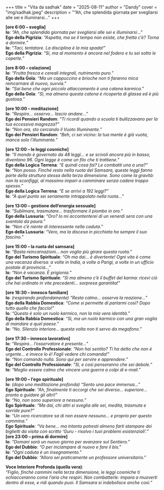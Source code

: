 +++
title = "Vita da sadhak"
date = "2025-08-11"
author = "Dandy"
cover = "img/sadhak.jpeg"
description = "“Ah, che splendida giornata per svegliarsi alle sei e illuminarsi..."
+++

**[ore 6:00 – sveglia]**    
**Io**: *“Ah, che splendida giornata per svegliarsi alle sei e illuminarsi…”*  
**Ego della Pigrizia**: *“Aspetta, ma se il tempo non esiste, che fretta c’è? Torna a dormire.”*  
**Io**: *“Taci, tentatore. La disciplina è la mia spada!”*  
**Ego della Pigrizia**: *“Sì, ma al momento è ancora nel fodero e tu sei sotto le coperte.”*  

**[ore 8:00 – colazione]**  
**Io**: *“Frutta fresca e cereali integrali, nutrimento puro.”*  
**Ego della Gola**: *“Ma un cappuccino e brioche non ti faranno mica reincarnare di nuovo, suvvia.”*  
**Io**: *“Sai bene che ogni piccolo attaccamento è una catena karmica.”*  
**Ego della Gola**: *“Sì, ma almeno questa catena è ricoperta di glassa ed è più gustosa.”*  

**[ore 10:00 – meditazione]**  
**Io**: *“Respiro… osservo… lascio andare…”*  
**Ego dei Pensieri Random**: *“Ti ricordi quando a scuola ti bullizzavano per la tua eccessiva magrezza?”*  
**Io**: *“Non ora, sto cercando il Vuoto Illuminante.”*  
**Ego dei Pensieri Random**: *“Beh, ci sei vicino: la tua mente è già vuota, manca solo l’illuminante.”*  

**[ore 12:00 – le leggi cosmiche]**  
**Io**: *“Il mondo è governato da 48 leggi… e se scivoli ancora più in basso, diventano 96. Ogni legge è come un filo che ti trattiene.”*  
**Ego della Logica Terrena**: *“E quindi cosa fai? Le combatti una a una?”*  
**Io**: *“Non posso. Finché resto nella ruota del Samsara, queste leggi fanno parte della struttura stessa della terza dimensione. Sono come la gravità: non la sconfiggi, al massimo impari a camminare senza cadere troppo spesso.”*  
**Ego della Logica Terrena**: *“E se arrivi a 192 leggi?”*  
**Io**: *“A quel punto sei seriamente intrappolato nella ruota...”*  

**[ore 13:00 – gestione dell’energia sessuale]**  
**Io**: *“Sublimare, trasmutare… trasformare il piombo in oro.”*  
**Ego della Lussuria**: *“Oro? Io mi accontenterei di un venerdì sera con una sventola da paura.”*  
**Io**: *“Non c’è niente di interessante nella caduta.”*  
**Ego della Lussuria**: *“Vero, ma la discesa in picchiata ha sempre il suo fascino.”*  

**[ore 15:00 – la ruota del samsara]**  
**Io**: *“Basta reincarnazioni… non voglio più girare questa ruota.”*  
**Ego del Turismo Spirituale**: *“Oh ma dai… è divertente! Ogni vita è come una vacanza diversa: a volte in India, a volte a Parigi, a volte in un ufficio postale di provincia…”*  
**Io**: *“Non è vacanza. È prigionia.”*  
**Ego del Turismo Spirituale**: *“Sì ma almeno c’è il buffet del karma: ricevi ciò che hai ordinato in vite precedenti… sorpresa garantita!”*  

**[ore 16:30 – innesco familiare]**  
**Io**: *(respirando profondamente) “Resta calmo… osserva la reazione…”*  
**Ego della Rabbia Domestica**: *“Come si permette di parlarmi così? Dopo tutto quello che faccio!”*  
**Io**: *“Questo è solo un ruolo karmico, non la mia vera identità.”*  
**Ego della Rabbia Domestica**: *“Sì, ma un ruolo karmico con una gran voglia di mandare a quel paese.”*  
**Io**: *“No. Silenzio interiore… questa volta non ti servo da megafono.”*  

**[ore 17:30 – innesco lavorativo]**  
**Io**: *“Respira… l’osservatore è presente…”*  
**Ego del Controllo Professionale**: *“Non hai sentito? Ti ha detto che non è urgente… e invece lo è! Fagli vedere chi comanda!”*  
**Io**: *“Non comando nulla. Sono qui per servire e apprendere.”*  
**Ego del Controllo Professionale**: *“Sì, e così penseranno che sei debole.”*  
**Io**: *“Meglio essere calmo che vincere una guerra a colpi di e-mail.”*  

**[ore 19:00 – l’ego spirituale]**  
**Io**: *(dopo una meditazione profonda) “Sento una pace immensa…”*  
**Ego Spirituale**: *“Ah, finalmente ti accorgi che sei diverso… superiore… pronto a guidare gli altri!”*  
**Io**: *“No, non sono superiore a nessuno.”*  
**Ego Spirituale**: *“Ma dai, chi altri si sveglia alle sei, medita, trasmuta e sorride pure?”*  
**Io**: *“Un vero ricercatore sa di non essere nessuno… e proprio per questo cammina.”*  
**Ego Spirituale**: *“Va bene… ma intanto potresti almeno farti stampare dei biglietti da visita con scritto ‘Guru - risolvo i tuoi problemi esistenziali’.”*    
**[ore 23:00 – prima di dormire]**  
**Io**: *“Domani sarà un nuovo giorno per avanzare sul Sentiero.”*  
**Ego del Dubbio**: *“O per inciampare di nuovo e fare il bis.”*  
**Io**: *“Ogni caduta è un insegnamento.”*  
**Ego del Dubbio**: *“Allora sei praticamente un professore universitario.”*  

**Voce Interiore Profonda (quella vera)**:  
*“Figlio, finché cammini nella terza dimensione, le leggi cosmiche ti schiacceranno come l’aria che respiri. Non combatterle: impara a muoverti dentro di esse, e ridi quando puoi. Il Samsara si indebolisce anche così.”*
